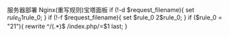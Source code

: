 服务器部署
    Nginx(重写规则)宝塔面板
    if (!-d $request_filename){
        set $rule_0 1$rule_0;
    }
    if (!-f $request_filename){
        set $rule_0 2$rule_0;
    }
    if ($rule_0 = "21"){
        rewrite ^/(.*)$ /index.php/=$1 last;
    }
